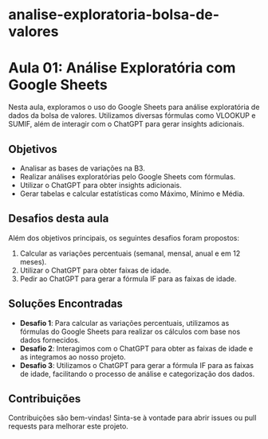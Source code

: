 # analise-exploratoria-bolsa-de-valores
# Aula 01: Análise Exploratória com Google Sheets

Nesta aula, exploramos o uso do Google Sheets para análise exploratória de dados da bolsa de valores. Utilizamos diversas fórmulas como VLOOKUP e SUMIF, além de interagir com o ChatGPT para gerar insights adicionais.

## Objetivos

- Analisar as bases de variações na B3.
- Realizar análises exploratórias pelo Google Sheets com fórmulas.
- Utilizar o ChatGPT para obter insights adicionais.
- Gerar tabelas e calcular estatísticas como Máximo, Mínimo e Média.

## Desafios desta aula

Além dos objetivos principais, os seguintes desafios foram propostos:

1. Calcular as variações percentuais (semanal, mensal, anual e em 12 meses).
2. Utilizar o ChatGPT para obter faixas de idade.
3. Pedir ao ChatGPT para gerar a fórmula IF para as faixas de idade.

## Soluções Encontradas

- **Desafio 1**: Para calcular as variações percentuais, utilizamos as fórmulas do Google Sheets para realizar os cálculos com base nos dados fornecidos.
- **Desafio 2**: Interagimos com o ChatGPT para obter as faixas de idade e as integramos ao nosso projeto.
- **Desafio 3**: Utilizamos o ChatGPT para gerar a fórmula IF para as faixas de idade, facilitando o processo de análise e categorização dos dados.

## Contribuições

Contribuições são bem-vindas! Sinta-se à vontade para abrir issues ou pull requests para melhorar este projeto.
